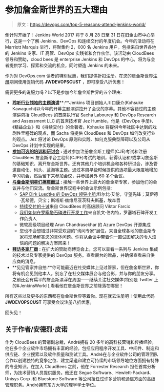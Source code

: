 # 参加詹金斯世界的五大理由

> 原文：<https://devops.com/top-5-reasons-attend-jenkins-world/>

倒计时开始了！Jenkins World 2017 将于 8 月 28 日至 31 日在旧金山市中心举行，这是一个了解 Jenkins、DevOps 和连续交付的年度机会。今年的活动将在 Marriott Marquis 举行，将聚集约 2，000 名 Jenkins 用户，包括来自世界各地的 Jenkins 专家、IT 高管、DevOps 实践者和合作伙伴。该活动由 CloudBees 领导和赞助，cloud bees 是 enterprise Jenkins 和 DevOps 的中心，将为与会者提供学习、探索和交流的机会，同时塑造 Jenkins 的未来。

作为对 DevOps.com 读者的特别优惠，我们提供折扣注册。在您的詹金斯世界[注册](http://www.cvent.com/events/jenkins-world-2017/event-summary-1d623ea19a4a4af58e9a207ff0f020db.aspx)期间使用促销代码 **JWDEVOPSCUST** ，即可享受八折优惠！

需要更多的说服力吗？以下是参加今年詹金斯世界的五个理由:

*   [**聆听行业领袖的主题演讲**](https://www.cloudbees.com/jenkinsworld/home)**:**Jenkins 项目创始人川口康介(Kohsuke Kawaguchi)以今年的开幕主题演讲拉开了会议的序幕。其他不容错过的主题演讲包括 CloudBees 的首席执行官 Sacha Labourey 和 DevOps Research and Assessment LLC 的首席技术官 Jez Humble，他是《DevOps 手册》、《精益企业》和《持续交付》的合著者。Kohsuke 将提供今年社区中达到的戏剧性里程碑的观点，而 Sacha 将提供 CloudBees 和 DevOps 如何改变行业的观点。Jez 将讨论 DevOps 原则和实践、如何克服典型障碍以及公司从 DevOps 计划中实现的结果。
*   [**参加可选的培训和研讨会**](https://www.cloudbees.com/juc/training-certification) **:** 通过参加注册詹金斯工程师(CJE)考试和注册 CloudBees 詹金斯平台工程师(CJPE)考试的培训，获得认证和/或学习詹金斯的基础知识，离开詹金斯世界。还有其他几个培训机会和各种研讨会，涉及管道自动化、码头、蓝海等主题。通过本周早些时候提供的选项最大限度地增加学习机会，然后留下来参加会议，并参加另外 60 多个会议。
*   [**与詹金斯明星们擦肩而过**](https://www.cloudbees.com/jenkinsworld/schedule) **:** 接触一些世界上最大的詹金斯专家，参加他们的会议并与他们交流。詹金斯世界议程中的会议示例包括:
    *   [SAP Dirk Luedtke 的 DevOps 领导小组](http://cts.businesswire.com/ct/CT?id=smartlink&url=http%3A%2F%2Fjoin.cloudbees.com%2Fjenkins-world-keynotes-devops-leadership-panel&esheet=51571249&newsitemid=20170608005593&lan=en-US&anchor=DevOps+Leadership+Panel&index=4&md5=3a13d11297a061a2bf42fa471a2a92ea);科尔比·艾伦，守望先锋；莫伊德·瓦希德，贝宝；斯塔斯·兹维尼亚茨科夫斯基，埃森哲
    *   [持续交付的十诫](http://cts.businesswire.com/ct/CT?id=smartlink&url=http%3A%2F%2Fjoin.cloudbees.com%2Fjenkins-world-keynotes-ten-commandments-session&esheet=51571249&newsitemid=20170608005593&lan=en-US&anchor=The+Ten+Commandments+of+Continuous+Delivery&index=5&md5=ec46d9eafb50d05176c8cd5549948983)来自 CloudBees 的高级顾问 Viktor Farcic
    *   [我们如何在罗塞塔石碑进行开发工作](http://cts.businesswire.com/ct/CT?id=smartlink&url=http%3A%2F%2Fjoin.cloudbees.com%2Fjenkins-world-keynotes-rosetta-stone-session&esheet=51571249&newsitemid=20170608005593&lan=en-US&anchor=How+We+Do+DevOps+at+Rosetta+Stone&index=6&md5=2801cca24d561c5bf01739022f2f0e25)来自凯文·伯内特，罗塞塔石碑开发工作负责人
    *   微软高级项目经理 Arun Chandrasekhar 的 Azure DevOps 开源集成
    *   您也不会想错过非常受欢迎的“询问专家”展位，来自全球各地的詹金斯专家将现场解答您的具体问题。你将从会议中带着你一直试图解决的令人烦恼的问题的解决方案回来！
*   [**拜访多家厂商**](https://www.cloudbees.com/juc/sponsors) **:** 在扩大的赞助商博览会上，您可以查看一系列与 Jenkins 集成的技术以及专家提供的 DevOps 服务。查看展台的赠品，并确保查看来自供应商的消息。
*   **见见管家并自拍:**你可能最近在社交媒体上见过管家，但在詹金斯世界，你将有机会见到他本人。别忘了在社交媒体展台与他合影，并与你的朋友分享。之前还会有扁平的詹金斯漂浮在周围——继续关注社交媒体(特别是 Twitter 上的#JenkinsWorld ),看看他在詹金斯世界之前降落在哪里！

所有这些以及更多的东西都在詹金斯世界等着你。现在就去注册吧！使用此代码 **JWDEVOPSCUST** 可享受会议注册八折优惠。

回头见！

## 关于作者/安德烈·皮诺

作为 CloudBees 的营销副总裁，André拥有 20 多年的高科技营销和传播经验。他在多个企业软件市场拥有丰富的经验，包括应用程序开发工具、中间件、制造和供应链、企业搜索以及软件质量和测试工具。André在与企业软件公司的管理团队合作以创建独特的竞争定位、建立渠道和建立可持续的市场领导地位方面拥有特殊的专业知识。在加入 CloudBees 之前，他在 Forrester Research 担任首席分析师，为技术营销人员提供服务。他还在 Segue Software、Hewlett-Packard、Unisys Corp .和 Bluestone Software 等公司担任过许多营销和通信方面的高级管理职务。André拥有东方大学的理学学士学位。